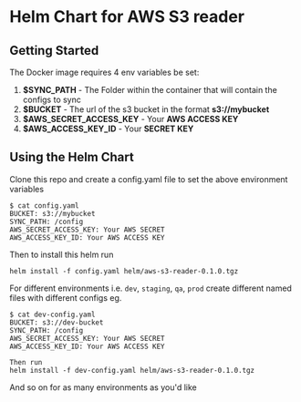 # Helm Chart for AWS S3 reader

## Getting Started

The Docker image requires 4 env variables be set:
1. **$SYNC_PATH** - The Folder within the container that will contain the configs to sync
2. **$BUCKET** - The url of the s3 bucket in the format **s3://mybucket**
3. **$AWS_SECRET_ACCESS_KEY** - Your **AWS ACCESS KEY**
4. **$AWS_ACCESS_KEY_ID** - Your **SECRET KEY**

## Using the Helm Chart

Clone this repo and create a config.yaml file to set the above environment variables

```
$ cat config.yaml
BUCKET: s3://mybucket
SYNC_PATH: /config
AWS_SECRET_ACCESS_KEY: Your AWS SECRET
AWS_ACCESS_KEY_ID: Your AWS ACCESS KEY
```
Then to install this helm run
```
helm install -f config.yaml helm/aws-s3-reader-0.1.0.tgz
```
For different environments i.e. `dev`, `staging`, `qa`, `prod` create different named files with different configs eg.
```
$ cat dev-config.yaml
BUCKET: s3://dev-bucket
SYNC_PATH: /config
AWS_SECRET_ACCESS_KEY: Your AWS SECRET
AWS_ACCESS_KEY_ID: Your AWS ACCESS KEY
```

```
Then run
helm install -f dev-config.yaml helm/aws-s3-reader-0.1.0.tgz
```
And so on for as many environments as you'd like